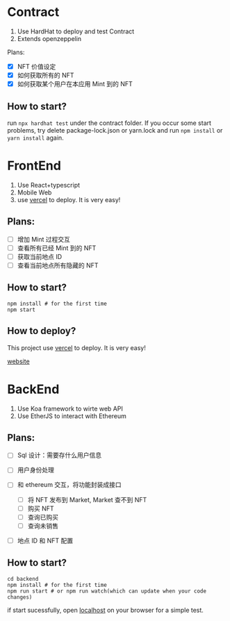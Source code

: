 # Contract
1. Use HardHat to deploy and test Contract
2. Extends openzeppelin

Plans:
- [x] NFT 价值设定
- [x] 如何获取所有的 NFT
- [x] 如何获取某个用户在本应用 Mint 到的 NFT

## How to start?
run `npx hardhat test` under the contract folder. If you occur some start problems, try delete package-lock.json or yarn.lock and run `npm install` or `yarn install` again.

# FrontEnd
1. Use React+typescript
2. Mobile Web
3. use [vercel](https://vercel.com/) to deploy. It is very easy!

## Plans:
- [ ] 增加 Mint 过程交互
- [ ] 查看所有已经 Mint 到的 NFT
- [ ] 获取当前地点 ID
- [ ] 查看当前地点所有隐藏的 NFT

##  How to start?
```
npm install # for the first time
npm start
```

## How to deploy?

This project use [vercel](https://vercel.com/) to deploy. It is very easy!

[website](https://arnft-seven.vercel.app/)

# BackEnd
1. Use Koa framework to wirte web API
2. Use EtherJS to interact with Ethereum

## Plans:
- [ ] Sql 设计：需要存什么用户信息
- [ ] 用户身份处理
- [ ] 和 ethereum 交互，将功能封装成接口
  - [ ] 将 NFT 发布到 Market, Market 查不到 NFT
  - [ ] 购买 NFT
  - [ ] 查询已购买
  - [ ] 查询未销售
- [ ] 地点 ID 和 NFT 配置


## How to start?
```
cd backend
npm install # for the first time
npm run start # or npm run watch(which can update when your code changes)
```

if start sucessfully, open [localhost](http://localhost:9000/ether/test) on your browser for a simple test.